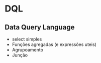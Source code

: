 # DQL
## Data Query Language

<ul>
    <li>select simples</li>
    <li>Funções agregadas (e expressões uteis)</li>
    <li>Agrupoamento</li>
    <li>Junção</li>
</ul>